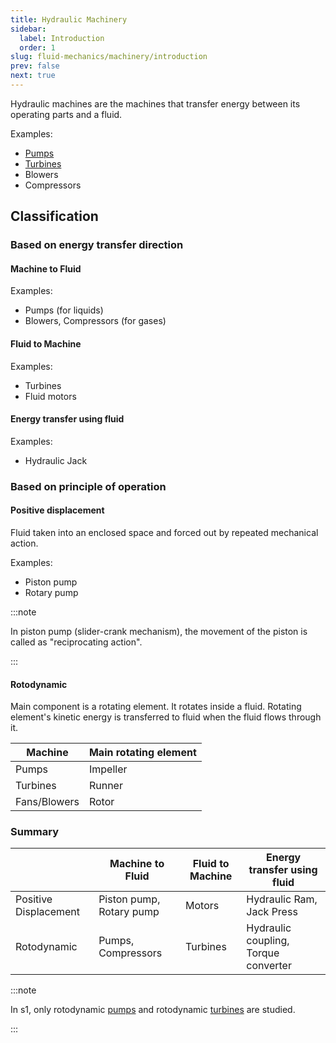 ```yaml
---
title: Hydraulic Machinery
sidebar:
  label: Introduction
  order: 1
slug: fluid-mechanics/machinery/introduction
prev: false
next: true
---
```


Hydraulic machines are the machines that transfer energy between its operating
parts and a fluid.

Examples:

- [Pumps](/fluid-mechanics/machinery/pumps)
- [Turbines](/fluid-mechanics/machinery/turbines)
- Blowers
- Compressors

## Classification

### Based on energy transfer direction

#### Machine to Fluid

Examples:

- Pumps (for liquids)
- Blowers, Compressors (for gases)

#### Fluid to Machine

Examples:

- Turbines
- Fluid motors

#### Energy transfer using fluid

Examples:

- Hydraulic Jack

### Based on principle of operation

#### Positive displacement

Fluid taken into an enclosed space and forced out by repeated mechanical action.

Examples:

- Piston pump
- Rotary pump

:::note

In piston pump (slider-crank mechanism), the movement of the piston is called as
"reciprocating action".

:::

#### Rotodynamic

Main component is a rotating element. It rotates inside a fluid. Rotating
element's kinetic energy is transferred to fluid when the fluid flows through
it.

| Machine      | Main rotating element |
| ------------ | --------------------- |
| Pumps        | Impeller              |
| Turbines     | Runner                |
| Fans/Blowers | Rotor                 |

### Summary

|                       | Machine to Fluid         | Fluid to Machine | Energy transfer using fluid          |
| --------------------- | ------------------------ | ---------------- | ------------------------------------ |
| Positive Displacement | Piston pump, Rotary pump | Motors           | Hydraulic Ram, Jack Press            |
| Rotodynamic           | Pumps, Compressors       | Turbines         | Hydraulic coupling, Torque converter |

:::note

In s1, only rotodynamic [pumps](/fluid-mechanics/machinery/pumps) and
rotodynamic [turbines](/fluid-mechanics/machinery/turbines) are studied.

:::
